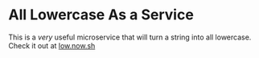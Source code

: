 # All Lowercase As a Service

This is a _very_ useful microservice that will turn a string into all lowercase.  
Check it out at [low.now.sh](https://low.now.sh)
